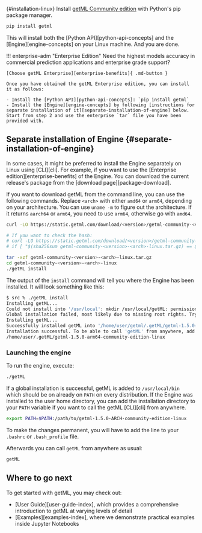 
[](){#installation-linux}
Install [getML Community edition](https://github.com/getml/getml-community) with Python's pip package manager.

```py
pip install getml
```
This will install both the [Python API][python-api-concepts] and the [Engine][engine-concepts] on your Linux machine. And you are done.

!!! enterprise-adm "Enterprise Edition"
    Need the highest models accuracy in commercial prediction applications and enterprise grade support?

    [Choose getML Enterprise][enterprise-benefits]{ .md-button }

    Once you have obtained the getML Enterprise edition, you can install it as follows:

    - Install the [Python API][python-api-concepts]: `pip install getml`
    - Install the [Engine][engine-concepts] by following [instructions for separate installation of it][separate-installation-of-engine] below. Start from step 2 and use the enterprise `tar` file you have been provided with.

## Separate installation of Engine {#separate-installation-of-engine}

In some cases, it might be preferred to install the Engine separately on Linux
using [CLI][cli]. For example, if you want to use the [Enterprise
edition][enterprise-benefits] of the Engine. You can download the current
release's package from the [download page][package-download].

If you want to download getML from the command line, you can use the following
commands. Replace `<arch>` with either `amd64` or `arm64`, depending on your
architecture. You can use `uname -m` to figure out the architecture. If it
returns `aarch64` or `arm64`, you need to use `arm64`, otherwise go with
`amd64`.

```bash
curl -LO https://static.getml.com/download/<version>/getml-community-<version>-<arch>-linux.tar.gz

# If you want to check the hash:
# curl -LO https://static.getml.com/download/<version>/getml-community-<version>-<arch>-linux.tar.gz.sha256
# if [ "$(sha256sum getml-community-<version>-<arch>-linux.tar.gz) == $(cat getml-community-<version>-<arch>-linux.tar.gz.sha256)" ]; then echo "OK"; else echo "NOT OK"; fi

tar -xzf getml-community-<version>-<arch>-linux.tar.gz
cd getml-community-<version>-<arch>-linux
./getML install
```

The output of the `install` command will tell you where the Engine has been installed.
It will look something like this:

```bash
$ src % ./getML install
Installing getML...
Could not install into '/usr/local': mkdir /usr/local/getML: permission denied
Global installation failed, most likely due to missing root rights. Trying local installation instead.
Installing getML...
Successfully installed getML into '/home/user/getml/.getML/getml-1.5.0-arm64-community-edition-linux'.
Installation successful. To be able to call 'getML' from anywhere, add the following path to PATH:
/home/user/.getML/getml-1.5.0-arm64-community-edition-linux
```

### Launching the engine

To run the engine, execute:
```bash
./getML
```

If a global installation is successful, getML is added to `/usr/local/bin` which
should be on already on `PATH` on every distribution. If the Engine was
installed to the user home directory, you can add the installation directory to
your `PATH` variable if you want to call the getML [CLI][cli] from anywhere.

```bash
export PATH=$PATH:/path/to/getml-1.5.0-ARCH-community-edition-linux
```

To make the changes permanent, you will have to add the line to your `.bashrc` or `.bash_profile` file. 

Afterwards you can call `getML` from anywhere as usual:
```bash
getML
```

## Where to go next

To get started with getML, you may check out:

- [User Guide][user-guide-index], which provides a comprehensive introduction to getML at varying levels of detail
- [Examples][examples-index], where we demonstrate practical examples inside Jupyter Notebooks
